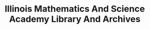 ---
layout: repo
title: "Illinois Mathematics And Science Academy Library And Archives"
id: 15659
permalink: repos/15659/
---